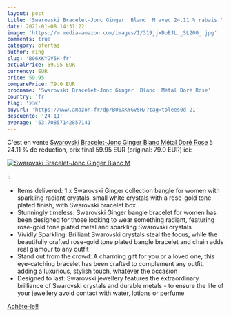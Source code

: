```yaml
---
layout: post
title: 'Swarovski Bracelet-Jonc Ginger  Blanc  M avec 24.11 % rabais '
date: 2021-01-08 14:31:22
image: 'https://m.media-amazon.com/images/I/319jjxDoEJL._SL200_.jpg'
comments: true
category: ofertas
author: ring
slug: 'B06XKYGV5H-fr'
actualPrice: 59.95 EUR
currency: EUR
price: 59.95
comparePrice: 79.0 EUR
prodname: 'Swarovski Bracelet-Jonc Ginger  Blanc  Métal Doré Rose'
country: 'fr'
flag: '🇫🇷'
buyurl: 'https://www.amazon.fr/dp/B06XKYGV5H/?tag=tolees0d-21'
descuento: '24.11'
average: '63.70857142857141'
---
```


C'est en vente [Swarovski Bracelet-Jonc Ginger  Blanc  Métal Doré Rose](https://www.amazon.fr/dp/B06XKYGV5H/?tag=tolees0d-21)  à  24.11 % de réduction, prix final  59.95 EUR (original: 79.0 EUR) ici:

[![Swarovski Bracelet-Jonc Ginger  Blanc  M](https://m.media-amazon.com/images/I/319jjxDoEJL._SL200_.jpg)](https://www.amazon.fr/dp/B06XKYGV5H/?tag=tolees0d-21)

ℹ️:

- Items delivered: 1 x Swarovski Ginger collection bangle for women with sparkling radiant crystals, small white crystals with a rose-gold tone plated finish, with Swarovski bracelet box
- Stunningly timeless: Swarovski Ginger bangle bracelet for women has been designed for those looking to wear something radiant, featuring rose-gold tone plated metal and sparkling Swarovski crystals
- Vividly Sparkling: Brilliant Swarovski crystals steal the focus, while the beautifully crafted rose-gold tone plated bangle bracelet and chain adds real glamour to any outfit
- Stand out from the crowd: A charming gift for you or a loved one, this eye-catching bracelet has been crafted to complement any outfit, adding a luxurious, stylish touch, whatever the occasion
- Designed to last: Swarovski jewellery features the extraordinary brilliance of Swarovski crystals and durable metals - to ensure the life of your jewellery avoid contact with water, lotions or perfume

[Achète-le!!](https://www.amazon.fr/dp/B06XKYGV5H/?tag=tolees0d-21)
